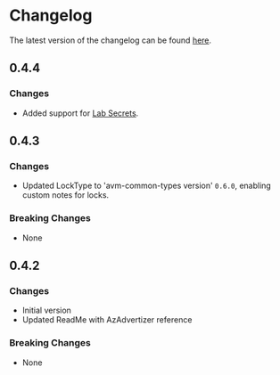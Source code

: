 # Changelog

The latest version of the changelog can be found [here](https://github.com/Azure/bicep-registry-modules/blob/main/avm/res/dev-test-lab/lab/CHANGELOG.md).

## 0.4.4

### Changes

- Added support for [Lab Secrets](https://devblogs.microsoft.com/develop-from-the-cloud/%F0%9F%8E%89enhancing-security-and-streamlining-configuration-with-lab-secrets-in-azure-devtest-labs/).

## 0.4.3

### Changes

- Updated LockType to 'avm-common-types version' `0.6.0`, enabling custom notes for locks.

### Breaking Changes

- None

## 0.4.2

### Changes

- Initial version
- Updated ReadMe with AzAdvertizer reference

### Breaking Changes

- None
